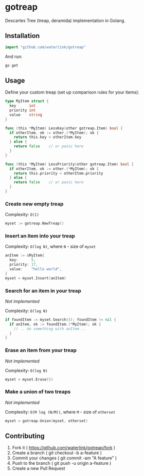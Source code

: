# gotreap

Descartes Tree (treap, deramida) implementation in Golang.

## Installation

```go
import "github.com/waterlink/gotreap"
```

And run:

```bash
go get
```

## Usage

Define your custom treap (set up comparison rules for your items):

```go
type MyItem struct {
  key      int
  priority int
  value    string
}

func (this *MyItem) LessKey(other gotreap.Item) bool {
  if otherItem, ok := other.(*MyItem); ok {
    return this.key < otherItem.key
  } else {
    return false    // or panic here
  }
}

func (this *MyItem) LessPriority(other gotreap.Item) bool {
  if otherItem, ok := other.(*MyItem); ok {
    return this.priority < otherItem.priority
  } else {
    return false    // or panic here
  }
}
```

### Create new empty treap

Complexity: `O(1)`

```go
myset := gotreap.NewTreap()
```

### Insert an item into your treap

Complexity: `O(log N)`, where `N` - size of `myset`

```go
anItem := &MyItem{
  key:      5,
  priority: 17,
  value:    "hello world",
}
myset = myset.Insert(anItem)
```

### Search for an item in your treap

*Not implemented*

Complexity: `O(log N)`

```go
if foundItem := myset.Search(5); foundItem != nil {
  if anItem, ok := foundItem.(*MyItem); ok {
    // .. do something with anItem ..
  }
}
```

### Erase an item from your treap

*Not implemented*

Complexity: `O(log N)`

```go
myset = myset.Erase(5)
```

### Make a union of two treaps

*Not implemented*

Complexity: `O(M log (N/M))`, where `M` - size of `otherset`

```go
myset = gotreap.Union(myset, otherset)
```

## Contributing

1. Fork it ( https://github.com/waterlink/gotreap/fork )
2. Create a branch ( git checkout -b a-feature )
3. Commit your changes ( git commit -am "A feature" )
4. Push to the branch ( git push -u origin a-feature )
5. Create a new Pull Request
